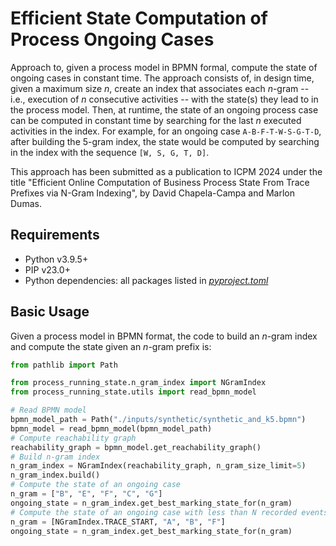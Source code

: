 # Efficient State Computation of Process Ongoing Cases

Approach to, given a process model in BPMN formal, compute the state of ongoing cases in constant time.
The approach consists of, in design time, given a maximum size _n_, create an index that associates each
_n_-gram -- i.e., execution of _n_ consecutive activities -- with the state(s) they lead to in the process model.
Then, at runtime, the state of an ongoing process case can be computed in constant time by searching for the last _n_
executed activities in the index.
For example, for an ongoing case `A-B-F-T-W-S-G-T-D`, after building the 5-gram index, the state would be computed
by searching in the index with the sequence `[W, S, G, T, D]`.

This approach has been submitted as a publication to ICPM 2024 under the title "Efficient Online Computation of Business
Process State From Trace Prefixes via N-Gram Indexing", by David Chapela-Campa and Marlon Dumas.

## Requirements

- Python v3.9.5+
- PIP v23.0+
- Python dependencies: all packages listed in [
  _pyproject.toml_](https://github.com/AutomatedProcessImprovement/process-running-state/blob/main/pyproject.toml)

## Basic Usage

Given a process model in BPMN format, the code to build an _n_-gram index and compute the state given an _n_-gram prefix
is:

```Python
from pathlib import Path

from process_running_state.n_gram_index import NGramIndex
from process_running_state.utils import read_bpmn_model

# Read BPMN model
bpmn_model_path = Path("./inputs/synthetic/synthetic_and_k5.bpmn")
bpmn_model = read_bpmn_model(bpmn_model_path)
# Compute reachability graph
reachability_graph = bpmn_model.get_reachability_graph()
# Build n-gram index
n_gram_index = NGramIndex(reachability_graph, n_gram_size_limit=5)
n_gram_index.build()
# Compute the state of an ongoing case
n_gram = ["B", "E", "F", "C", "G"]
ongoing_state = n_gram_index.get_best_marking_state_for(n_gram)
# Compute the state of an ongoing case with less than N recorded events
n_gram = [NGramIndex.TRACE_START, "A", "B", "F"]
ongoing_state = n_gram_index.get_best_marking_state_for(n_gram)
```
